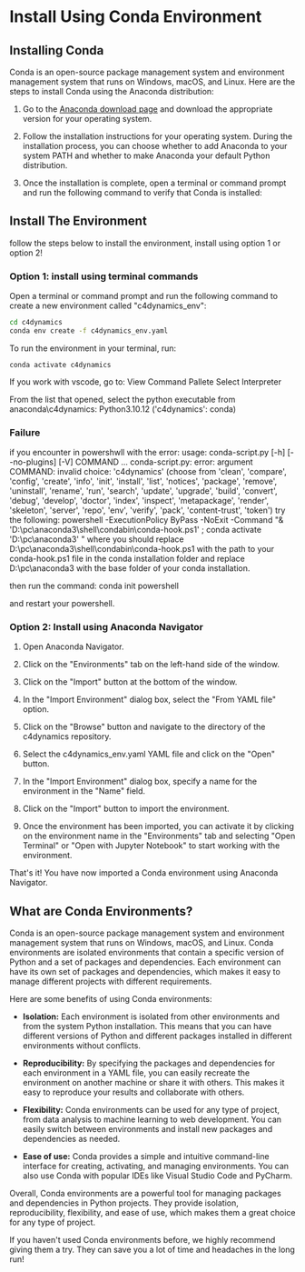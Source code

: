 # Install Using Conda Environment

## Installing Conda

Conda is an open-source package management system and environment management system that runs on Windows, macOS, and Linux. Here are the steps to install Conda using the Anaconda distribution:

1. Go to the [Anaconda download page](https://www.anaconda.com/products/individual) and download the appropriate version for your operating system.

2. Follow the installation instructions for your operating system. During the installation process, you can choose whether to add Anaconda to your system PATH and whether to make Anaconda your default Python distribution.

3. Once the installation is complete, open a terminal or command prompt and run the following command to verify that Conda is installed:

## Install The Environment

follow the steps below to install the environment, install using option 1 or option 2!

### Option 1: install using terminal commands

Open a terminal or command prompt and run the following command to create a new environment called "c4dynamics_env":

```bash
cd c4dynamics
conda env create -f c4dynamics_env.yaml
```

To run the environment in your terminal, run:
```
conda activate c4dynamics
```

If you work with vscode, go to:
View
Command Pallete
Select Interpreter

From the list that opened, select the python executable from anaconda\c4dynamics: Python3.10.12 ('c4dynamics': conda)

### Failure
if you encounter in powershwll with the error: usage: conda-script.py [-h] [--no-plugins] [-V] COMMAND ...
conda-script.py: error: argument COMMAND: invalid choice: 'c4dynamics' (choose from 'clean', 'compare', 'config', 'create', 'info', 'init', 'install', 'list', 'notices', 'package', 'remove', 'uninstall', 'rename', 'run', 'search', 'update', 'upgrade', 'build', 'convert', 'debug', 'develop', 'doctor', 'index', 'inspect', 'metapackage', 'render', 'skeleton', 'server', 'repo', 'env', 'verify', 'pack', 'content-trust', 'token')
try the following:
powershell -ExecutionPolicy ByPass -NoExit -Command "& 'D:\pc\anaconda3\shell\condabin\conda-hook.ps1' ; conda activate 'D:\pc\anaconda3' "
where you should replace D:\pc\anaconda3\shell\condabin\conda-hook.ps1 with the path to your conda-hook.ps1 file in the conda installation folder
and replace D:\pc\anaconda3 with the base folder of your conda installation. 

then run the command:
conda init powershell

and restart your powershell. 

### Option 2: Install using Anaconda Navigator

1. Open Anaconda Navigator.

2. Click on the "Environments" tab on the left-hand side of the window.

3. Click on the "Import" button at the bottom of the window.

4. In the "Import Environment" dialog box, select the "From YAML file" option.

5. Click on the "Browse" button and navigate to the directory of the c4dynamics repository.

6. Select the c4dynamics_env.yaml YAML file and click on the "Open" button.

7. In the "Import Environment" dialog box, specify a name for the environment in the "Name" field.

8. Click on the "Import" button to import the environment.

9. Once the environment has been imported, you can activate it by clicking on the environment name in the "Environments" tab and selecting "Open Terminal" or "Open with Jupyter Notebook" to start working with the environment.

That's it! You have now imported a Conda environment using Anaconda Navigator.


## What are Conda Environments?

Conda is an open-source package management system and environment management system that runs on Windows, macOS, and Linux. Conda environments are isolated environments that contain a specific version of Python and a set of packages and dependencies. Each environment can have its own set of packages and dependencies, which makes it easy to manage different projects with different requirements.

Here are some benefits of using Conda environments:

- **Isolation:** Each environment is isolated from other environments and from the system Python installation. This means that you can have different versions of Python and different packages installed in different environments without conflicts.

- **Reproducibility:** By specifying the packages and dependencies for each environment in a YAML file, you can easily recreate the environment on another machine or share it with others. This makes it easy to reproduce your results and collaborate with others.

- **Flexibility:** Conda environments can be used for any type of project, from data analysis to machine learning to web development. You can easily switch between environments and install new packages and dependencies as needed.

- **Ease of use:** Conda provides a simple and intuitive command-line interface for creating, activating, and managing environments. You can also use Conda with popular IDEs like Visual Studio Code and PyCharm.

Overall, Conda environments are a powerful tool for managing packages and dependencies in Python projects. They provide isolation, reproducibility, flexibility, and ease of use, which makes them a great choice for any type of project.

If you haven't used Conda environments before, we highly recommend giving them a try. They can save you a lot of time and headaches in the long run!



